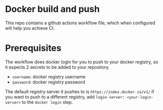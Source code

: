 # Docker build and push

This repo contains a github actions workflow file; which when configured will help you achieve CI.

# Prerequisites

The workflow does docker login for you to push to your docker registry, so it expects 2 secrets to be added to your repository.

- `username`: docker registry username
- `password`: docker registry password

The default registry server it pushes to is `https://index.docker.io/v1/` if you want to push to a different registry, add `login-server: <your-login-server>` to the `docker login` step. 
